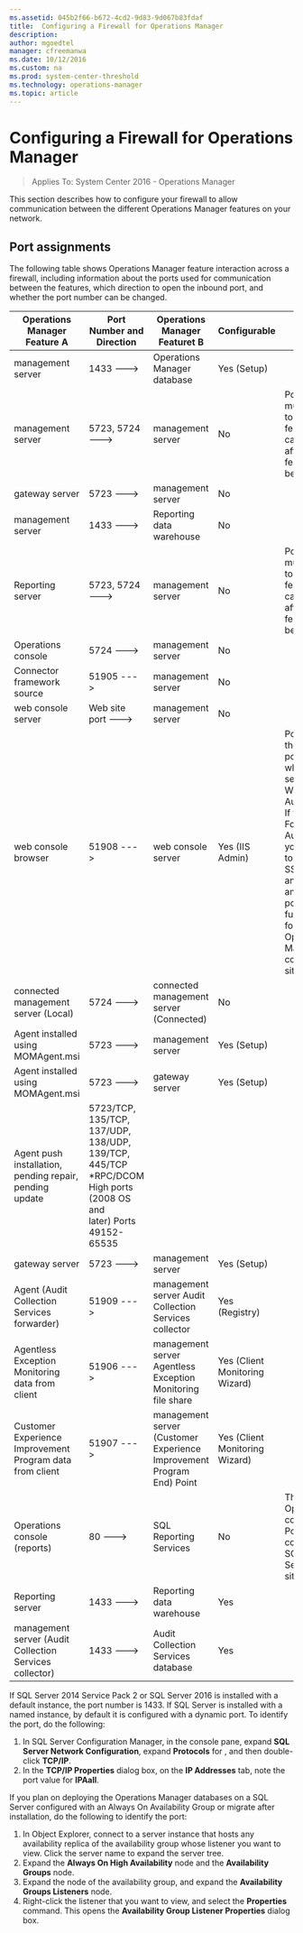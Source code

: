 ```yaml
---
ms.assetid: 045b2f66-b672-4cd2-9d83-9d067b83fdaf
title:  Configuring a Firewall for Operations Manager
description:
author: mgoedtel
manager: cfreemanwa
ms.date: 10/12/2016
ms.custom: na
ms.prod: system-center-threshold
ms.technology: operations-manager
ms.topic: article
---
```



# Configuring a Firewall for Operations Manager

>Applies To: System Center 2016 - Operations Manager

This section describes how to configure your firewall to allow communication between the different Operations Manager features on your network.  

## Port assignments
The following table shows Operations Manager feature interaction across a firewall, including information about the ports used for communication between the features, which direction to open the inbound port, and whether the port number can be changed.

|Operations Manager Feature A|Port Number and Direction|Operations Manager Featuret B|Configurable|Note|
|--------------------------------|-----------------------------|---------------------------------|----------------|--------|
|management server|1433 --->|Operations Manager database|Yes (Setup)||
|management server|5723, 5724 --->|management server|No|Port 5724 must be open to install this feature and can be closed after this feature has been installed.|
|gateway server|5723 --->|management server|No||
|management server|1433 --->|Reporting data warehouse|No||
|Reporting server|5723, 5724 --->|management server|No|Port 5724 must be open to install this feature and can be closed after this feature has been installed.|
|Operations console|5724 --->|management server|No||
|Connector framework source|51905 --->|management server|No||
|web console server|Web site port --->|management server|No||
|web console browser|51908 --->|web console server|Yes (IIS Admin)|Port 51908 is the default port used when selecting Windows Authentication. If you select Forms Authentication, you will need to install an SSL certificate and configure an available port for https functionality for the Operations Manager web console web site.|
|connected management server (Local)|5724 --->|connected management server (Connected)|No||
|Agent installed using MOMAgent.msi|5723 --->|management server|Yes (Setup)||
|Agent installed using MOMAgent.msi|5723 --->|gateway server|Yes (Setup)||
|Agent push installation, pending repair, pending update|5723/TCP, 135/TCP, 137/UDP, 138/UDP, 139/TCP, 445/TCP<br>  *RPC/DCOM High ports (2008 OS and later) Ports 49152-65535||
|gateway server|5723 --->|management server|Yes (Setup)||
|Agent (Audit Collection Services forwarder)|51909 --->|management server Audit Collection Services collector|Yes (Registry)||
|Agentless Exception Monitoring data from client|51906 --->|management server Agentless Exception Monitoring file share|Yes (Client Monitoring Wizard)||
|Customer Experience Improvement Program data from client|51907 --->|management server (Customer Experience Improvement Program End) Point|Yes (Client Monitoring Wizard)||
|Operations console (reports)|80 --->|SQL Reporting Services|No|The Operations console uses Port 80 to connect to the SQL Reporting Services web site.|
|Reporting server|1433 --->|Reporting data warehouse|Yes||
|management server (Audit Collection Services collector)|1433 --->|Audit Collection Services database|Yes||


If SQL Server 2014 Service Pack 2 or SQL Server 2016 is installed with a default instance, the port number is 1433. If SQL Server is installed with a named instance, by default it is configured with a dynamic port. To identify the port, do the following: 

1. In SQL Server Configuration Manager, in the console pane, expand **SQL Server Network Configuration**, expand **Protocols** for <instance name>, and then double-click **TCP/IP**.
2. In the **TCP/IP Properties** dialog box, on the **IP Addresses** tab, note the port value for **IPAall**.  

If you plan on deploying the Operations Manager databases on a SQL Server configured with an Always On Availability Group or migrate after installation, do the following to identify the port:

1. In Object Explorer, connect to a server instance that hosts any availability replica of the availability group whose listener you want to view. Click the server name to expand the server tree.
2. Expand the **Always On High Availability** node and the **Availability Groups** node.
3. Expand the node of the availability group, and expand the **Availability Groups Listeners** node.
4. Right-click the listener that you want to view, and select the **Properties** command.
This opens the **Availability Group Listener Properties** dialog box.

